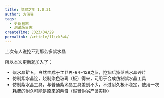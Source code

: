 ```yaml
---
title: 隐藏之年 1.0.31
author: 方漓猫
tags:
  - 更新日志
  - 测试版日志
createTime: 2023/04/29
permalink: /article/1lick3w8/
---
```


上次有人说挖不到那么多紫水晶

所以本次更新就加入了：

- 紫水晶矿石，自然生成于主世界-64~128之间，挖掘后掉落紫水晶碎片
- 仿制紫水晶锭，烧制染色玻璃（板）得来，可用于合成仿制紫水晶工具
- 仿制紫水晶工具，与普通紫水晶工具差别不大，不过耐久极不稳定，使用一次耗费的耐久可能是原来的两倍（假冒伪劣产品实锤）